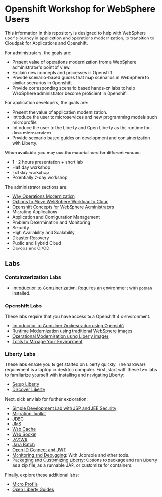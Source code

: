# Openshift Workshop for WebSphere Users

This information in this repository is designed to help with WebSphere user's journey in application and operations modernization,  to transition to Cloudpak for Applications and Openshift.

For administrators, the goals are:

- Present value of operations modernization from a WebSphere administrator's point of view.
- Explain new concepts and processes in Openshift
- Provide scenario-based guides that map scenarios in WebSphere to similar scenarios in Openshift.
- Provide corresponding scenario based hands-on labs to help WebSphere administrator become proficient in Openshift.

For application developers, the goals are:

- Present the value of application modernization.
- Introduce the user to microservices and new programming models such microprofile.
- Introduce the user to the Liberty and Open Liberty as the runtime for Java microservices.
- Provide scenario based guides on development and containerization with Liberty.

When available, you may use the material here for different venues:

- 1 - 2 hours presentation + short lab
- Half day workshop
- Full day workshop
- Potentially 2-day workshop

The administrator sections are:
- [Why Operations Modernization](Intro.md)
- [Options to Move WebSphere Workload to Cloud](WebSphereCloud.md)
- [Openshift Concepts for WebSphere Administrators](OpenshiftConcepts.md)
- Migrating Applications
- Application and Configuration Management
- Problem Determination and Monitoring
- Security
- High Availability and Scalability
- Disaster Recovery
- Public and Hybrid Cloud
- Devops and CI/CD


## Labs

### Containzerization Labs

- [Introduction to Containerization](labs/Openshift/HelloContainer). Requires an environment with `podman` installed.

### Openshift Labs

These labs require that you have access to a Openshift 4.x environment.

- [Introduction to Container Orchestration using Openshift](labs/Openshift/IntroOpenshift)
- [Runtime Modernization using traditional WebSphere images](labs/Openshift/RuntimeModernization)
- [Operational Modernization using Liberty images](labs/Openshift/OperationalModernization)
- [Tools to Manage Your Environment](labs/Openshift/ApplicationManagement)


### Liberty Labs

These labs enable you to get started on Liberty quickly. 
The hardware requirement is a laptop or desktop computer.
First, start with these two labs to familiarize yourself with installing and navigating Liberty:

- [Setup Liberty](labs/Liberty/gettingStarted/0_setup)
- [Discover Liberty](labs/Liberty/gettingStarted/1_discover)

Next, pick any lab for further exploration:
- [Simple Development Lab with JSP and JEE Security](labs/Liberty/development/0_SimpleDevelopment) 
- [Migration Toolkit](labs/Liberty/development/1_LibertyMigrationToolkit)
- [JDBC](labs/Liberty/development/2_JDBC)
- [JMS](labs/Liberty/development/3_JMS)
- [Web Cache](labs/Liberty/development/5_WebCache)
- [Web Socket](labs/Liberty/development/6_WebSocket)
- [JAXWS](labs/Liberty/development/7_JAXWS)
- [Java Batch](labs/Liberty/development/8_JavaBatch)
- [Open ID Connect and JWT](labs/Liberty/development/10_OIDC_JWT)
- [Monitoring and Debugging](labs/Liberty/development/11_Monitoring): With Jconsole and other tools.
- [Packaging and Customizing Liberty](labs/Liberty/development/12_Customize): Options to package and run Liberty as a zip file, as a runnable JAR, or customize for containers.

Finally, explore these additional labs:
- [Micro Profile](https://github.com/OpenLiberty/tutorial-microprofile)
- [Open Liberty Guides](https://openliberty.io/guides/)